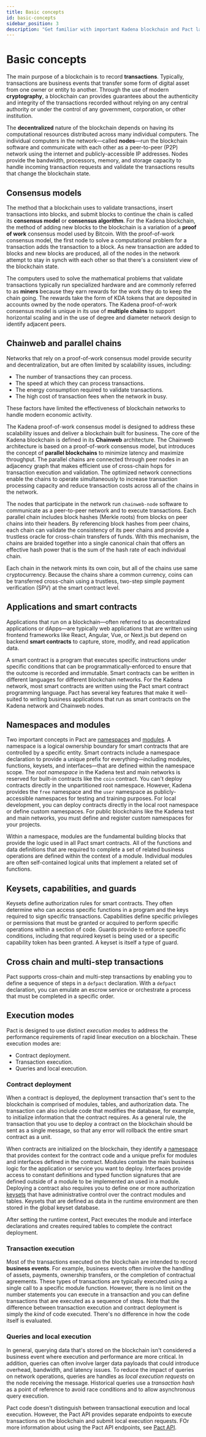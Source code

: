```yaml
---
title: Basic concepts
id: basic-concepts
sidebar_position: 3
description: "Get familiar with important Kadena blockchain and Pact language concepts and terminology."
---
```


# Basic concepts

The main purpose of a blockchain is to record **transactions**.
Typically, transactions are business events that transfer some form of digital asset from one owner or entity to another.
Through the use of modern **cryptography**, a blockchain can provides guarantees about the authenticity and integrity of the transactions recorded without relying on any central authority or under the control of any government, corporation, or other institution.

The **decentralized** nature of the blockchain depends on having its computational resources distributed across many individual computers.
The individual computers in the network—called **nodes**—run the blockchain software and communicate with each other as a peer-to-peer (P2P) network using the internet and publicly-accessible IP addresses. 
Nodes provide the bandwidth, processors, memory, and storage capacity to handle incoming transaction requests and validate the transactions results that change the blockchain state.

## Consensus models

The method that a blockchain uses to validate transactions, insert transactions into blocks, and submit blocks to continue the chain is called its **consensus model** or **consensus algorithm**. 
For the Kadena blockchain, the method of adding new blocks to the blockchain is a variation of a **proof of work** consensus model used by Bitcoin.
With the proof-of-work consensus model, the first node to solve a computational problem for a transaction adds the transaction to a block.
As new transaction are added to blocks and new blocks are produced, all of the nodes in the network attempt to stay in synch with each other so that there's a consistent view of the blockchain state.

The computers used to solve the mathematical problems that validate transactions typically run specialized hardware and are commonly referred to as **miners** because they earn rewards for the work they do to keep the chain going.
The rewards take the form of KDA tokens that are deposited in accounts owned by the node operators.
The Kadena proof-of-work consensus model is unique in its use of **multiple chains** to support horizontal scaling and in the use of degree and diameter network design to identify adjacent peers.

## Chainweb and parallel chains

Networks that rely on a proof-of-work consensus model provide security and decentralization, but are often limited by scalability issues, including:

- The number of transactions they can process.
- The speed at which they can process transactions.
- The energy consumption required to validate transactions.
- The high cost of transaction fees when the network in busy.
  
These factors have limited the effectiveness of blockchain networks to handle modern economic activity. 

The Kadena proof-of-work consensus model is designed to address these scalability issues and deliver a blockchain built for business.
The core of the Kadena blockchain is defined in its **Chainweb** architecture.
The Chainweb architecture is based on a proof-of-work consensus model, but introduces the concept of **parallel blockchains** to minimize latency and maximize throughput.
The parallel chains are connected through peer nodes in an adjacency graph that makes efficient use of cross-chain hops for transaction execution and validation.
The optimized network connections enable the chains to operate simultaneously to increase transaction processing capacity and reduce transaction costs across all of the chains in the network.

The nodes that participate in the network run `chainweb-node` software to communicate as a peer-to-peer network and to execute transactions.
Each parallel chain includes block hashes (Merkle roots) from blocks on peer chains into their headers.
By referencing block hashes from peer chains, each chain can validate the consistency of its peer chains and provide a trustless oracle for cross-chain transfers of funds.
With this mechanism, the chains are braided together into a single canonical chain that offers an effective hash power that is the sum of the hash rate of each individual chain. 

Each chain in the network mints its own coin, but all of the chains use same cryptocurrency.
Because the chains share a common currency, coins can be transferred cross-chain using a trustless, two-step simple payment verification (SPV) at the smart contract level.

## Applications and smart contracts

Applications that run on a blockchain—often referred to as decentralized applications or dApps—are typically web applications that are written using frontend frameworks like React, Angular, Vue, or Next.js but depend on backend **smart contracts** to capture, store, modify, and read application data.

A smart contract is a program that executes specific instructions under specific conditions that can be programmatically-enforced to ensure that the outcome is recorded and immutable. 
Smart contracts can be written in different languages for different blockchain networks.
For the Kadena network, most smart contracts are written using the Pact smart contract programming language.
Pact has several key features that make it well-suited to writing business applications that run as smart contracts on the Kadena network and Chainweb nodes.

## Namespaces and modules

Two important concepts in Pact are [namespaces](/resources/glossary#namespace) and [modules](/resources/glossary#namespace).
A namespace is a logical ownership boundary for smart contracts that are controlled by a specific entity.
Smart contracts include a namespace declaration to provide a unique prefix for everything—including modules, functions, keysets, and interfaces—that are defined within the namespace scope. 
The _root namespace_ in the Kadena test and main networks is reserved for built-in contracts like the `coin` contract. 
You can't deploy contracts directly in the unpartitioned root namespace.
However, Kadena provides the `free` namespace and the `user` namespace as publicly-accessible namespaces for testing and training purposes.
For local development, you can deploy contracts directly in the local root namespace or define custom namespaces. 
For public blockchains like the Kadena test and main networks, you must define and register custom namespaces for your projects.

Within a namespace, modules are the fundamental building blocks that provide the logic used in all Pact smart contracts. 
All of the functions and data definitions that are required to complete a set of related business operations are defined within the context of a module.
Individual modules are often self-contained logical units that implement a related set of functions. 

## Keysets, capabilities, and guards

Keysets define authorization rules for smart contracts. 
They often determine who can access specific functions in a program and the keys required to sign specific transactions.
Capabilities define specific privileges or permissions that must be granted or acquired to perform specific operations within a section of code.
Guards provide to enforce specific conditions, including that required keyset is being used or a specific capability token has been granted.
A keyset is itself a type of guard.

## Cross chain and multi-step transactions 

Pact supports cross-chain and multi-step transactions by enabling you to define a sequence of steps in a `defpact` declaration. 
With a `defpact` declaration, you can emulate an escrow service or orchestrate a process that must be completed in a specific order.

## Execution modes

Pact is designed to use distinct _execution modes_ to address the performance requirements of rapid linear execution on a blockchain. 
These execution modes are:

- Contract deployment.
- Transaction execution.
- Queries and local execution.

### Contract deployment

When a contract is deployed, the deployment transaction that's sent to the blockchain is comprised of modules, tables, and authorization data.
The transaction can also include code that modifies the database, for example, to initialize information that the contract requires.
As a general rule, the transaction that you use to deploy a contract on the blockchain should be sent as a single message, so that any error will rollback the entire smart contract as a unit.

When contracts are initialized on the blockchain, they identify a [namespace](#namespaces) that provides context for the contract code and a unique prefix for modules and interfaces defined in the contract.
Modules contain the main business logic for the application or service you want to deploy.
Interfaces provide access to constant definitions and typed function signatures that are defined outside of a module to be implemented an used in a module.
Deploying a contract also requires you to define one or more authorization [keysets](#keysets) that have administrative control over the contract modules and tables. 
Keysets that are defined as data in the runtime environment are then stored in the global keyset database.

After setting the runtime context, Pact executes the module and interface declarations and creates required tables to complete the contract deployment.

### Transaction execution

Most of the transactions executed on the blockchain are intended to record **business events**. 
For example, business events often involve the handling of assets, payments, ownership transfers, or the completion of contractual agreements. 
These types of transactions are typically executed using a single call to a specific module function. 
However, there is no limit on the number statements you can execute in a transaction and you can define transactions that are executed as a sequence of steps.
Note that the difference between transaction execution and contract deployment is simply the _kind_ of code executed.
There's no difference in how the code itself is evaluated.

### Queries and local execution

In general, querying data that's stored on the blockchain isn't considered a business event where execution and performance are more critical.
In addition, queries can often involve larger data payloads that could introduce overhead, bandwidth, and latency issues.
To reduce the impact of queries on network operations, queries are handles as _local execution requests_ on the node receiving the message. 
Historical queries use a _transaction hash_ as a point of reference to avoid race conditions and to allow asynchronous query execution.

Pact code doesn't distinguish between transactional execution and local execution.
However, the Pact API provides separate endpoints to execute transactions on the blockchain and submit local execution requests.
FOr more information about using the Pact API endpoints, see [Pact API](/api/pact-api).


